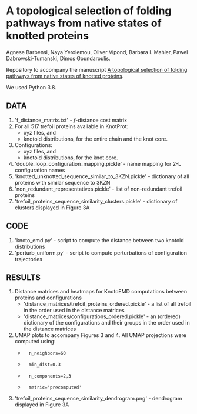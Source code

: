 # A topological selection of folding pathways from native states of knotted proteins

Agnese Barbensi, Naya Yerolemou, Oliver Vipond, Barbara I. Mahler, Pawel Dabrowski-Tumanski, Dimos Goundaroulis.


Repository to accompany the manuscript [A topological selection of folding pathways from native states of knotted proteins](https://arxiv.org/abs/2104.10530).


We used Python 3.8.


## DATA

1. 'f_distance_matrix.txt' - $f$-distance cost matrix
2. For all 517 trefoil proteins available in KnotProt:
	- xyz files, and
	- knotoid distributions,
	for the entire chain and the knot core.
3. Configurations:
	- xyz files, and
	- knotoid distributions,
	for the knot core.
4. 'double_loop_configuration_mapping.pickle' - name mapping for 2-L configuration names
5. 'knotted_unknotted_sequence_similar_to_3KZN.pickle' - dictionary of all proteins with similar sequence to 3KZN
6. 'non_redundant_representatives.pickle' - list of non-redundant trefoil proteins
7. 'trefoil_proteins_sequence_similarity_clusters.pickle' - dictionary of clusters displayed in Figure 3A


## CODE

1. 'knoto_emd.py' - script to compute the distance between two knotoid distributions
2. 'perturb_uniform.py' - script to compute perturbations of configuration trajectories



## RESULTS

1. Distance matrices and heatmaps for KnotoEMD computations between proteins and configurations
	- 'distance_matrices/trefoil_proteins_ordered.pickle' - a list of all trefoil in the order used in the distance matrices
	- 'distance_matrices/configurations_ordered.pickle' - an (ordered) dictionary of the configurations and their groups in the order used in the distance matrices
2. UMAP plots to accompany Figures 3 and 4. All UMAP projections were computed using: 
	-       n_neighbors=60
	-       min_dist=0.3
	-       n_components=2,3
	-       metric='precomputed'
3. 'trefoil_proteins_sequence_similarity_dendrogram.png' - dendrogram displayed in Figure 3A
